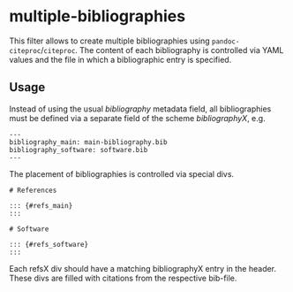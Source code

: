 # multiple-bibliographies

This filter allows to create multiple bibliographies using
`pandoc-citeproc`/`citeproc`. The content of each bibliography is controlled
via YAML values and the file in which a bibliographic entry is
specified.

## Usage

Instead of using the usual *bibliography* metadata field, all
bibliographies must be defined via a separate field of the scheme
*bibliographyX*, e.g.

    ---
    bibliography_main: main-bibliography.bib
    bibliography_software: software.bib
    ---

The placement of bibliographies is controlled via special divs.

    # References

    ::: {#refs_main}
    :::

    # Software

    ::: {#refs_software}
    :::

Each refsX div should have a matching bibliographyX entry in the
header. These divs are filled with citations from the respective
bib-file.
